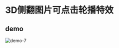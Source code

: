 # 3D侧翻图片可点击轮播特效

## demo

![demo-7](https://github.com/vxhly/web-demo/blob/master/demo-7/images/demo-7.png)
